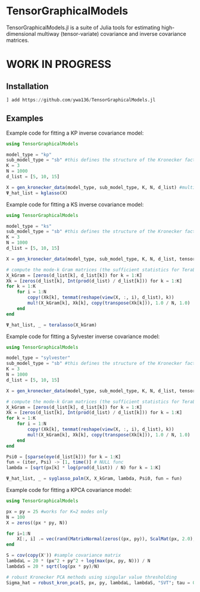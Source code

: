 # TensorGraphicalModels
TensorGraphicalModels.jl is a suite of Julia tools for estimating high-dimensional multiway (tensor-variate) covariance and inverse covariance matrices.

# WORK IN PROGRESS

## Installation
```julia
] add https://github.com/ywa136/TensorGraphicalModels.jl
```

## Examples
Example code for fitting a KP inverse covariance model:
```julia
using TensorGraphicalModels

model_type = "kp"
sub_model_type = "sb" #this defines the structure of the Kronecker factors, sb = star-block
K = 3
N = 1000
d_list = [5, 10, 15]

X = gen_kronecker_data(model_type, sub_model_type, K, N, d_list) #multi-dimensional array (tensor) of dimension d_1 × … × d_K × N
Ψ_hat_list = kglasso(X)
```

Example code for fitting a KS inverse covariance model:
```julia
using TensorGraphicalModels

model_type = "ks"
sub_model_type = "sb" #this defines the structure of the Kronecker factors, sb = star-block
K = 3
N = 1000
d_list = [5, 10, 15]

X = gen_kronecker_data(model_type, sub_model_type, K, N, d_list, tensorize_out = false) #matrix of dimension d × N

# compute the mode-k Gram matrices (the sufficient statistics for TeraLasso)
X_kGram = [zeros(d_list[k], d_list[k]) for k = 1:K]
Xk = [zeros(d_list[k], Int(prod(d_list) / d_list[k])) for k = 1:K]
for k = 1:K
    for i = 1:N
        copy!(Xk[k], tenmat(reshape(view(X, :, i), d_list), k))
        mul!(X_kGram[k], Xk[k], copy(transpose(Xk[k])), 1.0 / N, 1.0)
    end
end

Ψ_hat_list, _ = teralasso(X_kGram)
```

Example code for fitting a Sylvester inverse covariance model:
```julia
using TensorGraphicalModels

model_type = "sylvester"
sub_model_type = "sb" #this defines the structure of the Kronecker factors, sb = star-block
K = 3
N = 1000
d_list = [5, 10, 15]

X = gen_kronecker_data(model_type, sub_model_type, K, N, d_list, tensorize_out = false) #matrix of dimension d × N

# compute the mode-k Gram matrices (the sufficient statistics for TeraLasso)
X_kGram = [zeros(d_list[k], d_list[k]) for k = 1:K]
Xk = [zeros(d_list[k], Int(prod(d_list) / d_list[k])) for k = 1:K]
for k = 1:K
    for i = 1:N
        copy!(Xk[k], tenmat(reshape(view(X, :, i), d_list), k))
        mul!(X_kGram[k], Xk[k], copy(transpose(Xk[k])), 1.0 / N, 1.0)
    end
end

Psi0 = [sparse(eye(d_list[k])) for k = 1:K]
fun = (iter, Psi) -> [1, time()] # NULL func
lambda = [sqrt(px[k] * log(prod(d_list)) / N) for k = 1:K] 

Ψ_hat_list, _ = syglasso_palm(X, X_kGram, lambda, Psi0, fun = fun)
```

Example code for fitting a KPCA covariance model:
```julia
using TensorGraphicalModels

px = py = 25 #works for K=2 modes only
N = 100
X = zeros((px * py, N))

for i=1:N
    X[:, i] .= vec(rand(MatrixNormal(zeros((px, py)), ScalMat(px, 2.0), ScalMat(py, 4.0))))
end

S = cov(copy(X')) #sample covariance matrix
lambdaL = 20 * (px^2 + py^2 + log(max(px, py, N))) / N
lambdaS = 20 * sqrt(log(px * py)/N)

# robust Kronecker PCA methods using singular value thresholding
Sigma_hat = robust_kron_pca(S, px, py, lambdaL, lambdaS, "SVT"; tau = 0.5, r = 5)
```